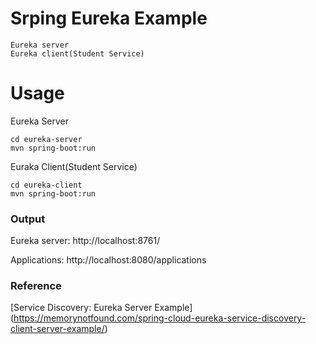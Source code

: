 # Srping Eureka Example
    Eureka server
    Eureka client(Student Service)

# Usage

Eureka Server
```
cd eureka-server
mvn spring-boot:run
```

Euraka Client(Student Service)
```
cd eureka-client
mvn spring-boot:run
```

### Output
Eureka server: http://localhost:8761/

Applications: http://localhost:8080/applications

### Reference
[Service Discovery: Eureka Server Example] (https://memorynotfound.com/spring-cloud-eureka-service-discovery-client-server-example/)